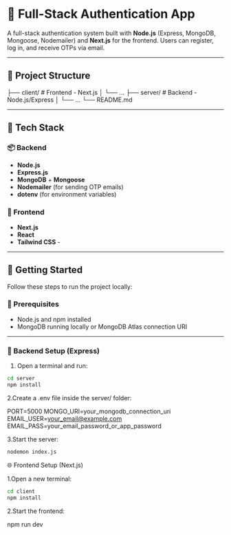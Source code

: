 # 🔐 Full-Stack Authentication App

A full-stack authentication system built with **Node.js** (Express, MongoDB, Mongoose, Nodemailer) and **Next.js** for the frontend. Users can register, log in, and receive OTPs via email.

---

## 📁 Project Structure

├── client/ # Frontend - Next.js
│ └── ...
├── server/ # Backend - Node.js/Express
│ └── ...
└── README.md


---

## 🧰 Tech Stack

### 📦 Backend
- **Node.js**
- **Express.js**
- **MongoDB** + **Mongoose**
- **Nodemailer** (for sending OTP emails)
- **dotenv** (for environment variables)

### 🎨 Frontend
- **Next.js**
- **React**
- **Tailwind CSS** -

---

## 🚀 Getting Started

Follow these steps to run the project locally:

### 🔧 Prerequisites
- Node.js and npm installed
- MongoDB running locally or MongoDB Atlas connection URI

---

### 🔌 Backend Setup (Express)

1. Open a terminal and run:

```bash
cd server
npm install
```
2.Create a .env file inside the server/ folder:

PORT=5000
MONGO_URI=your_mongodb_connection_uri
EMAIL_USER=your_email@example.com
EMAIL_PASS=your_email_password_or_app_password

3.Start the server:

```bash
nodemon index.js
```

🌐 Frontend Setup (Next.js)

1.Open a new terminal:

```bash
cd client
npm install
```

2.Start the frontend:

npm run dev
